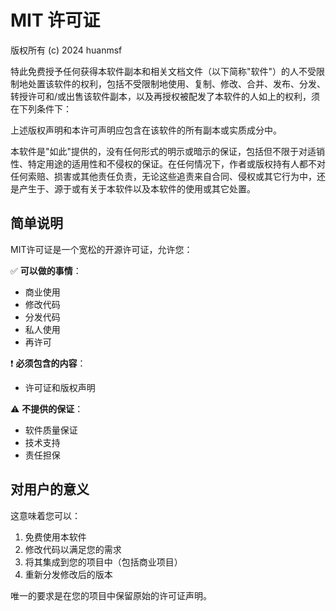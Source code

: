 # MIT 许可证

版权所有 (c) 2024 huanmsf

特此免费授予任何获得本软件副本和相关文档文件（以下简称"软件"）的人不受限制地处置该软件的权利，包括不受限制地使用、复制、修改、合并、发布、分发、转授许可和/或出售该软件副本，以及再授权被配发了本软件的人如上的权利，须在下列条件下：

上述版权声明和本许可声明应包含在该软件的所有副本或实质成分中。

本软件是"如此"提供的，没有任何形式的明示或暗示的保证，包括但不限于对适销性、特定用途的适用性和不侵权的保证。在任何情况下，作者或版权持有人都不对任何索赔、损害或其他责任负责，无论这些追责来自合同、侵权或其它行为中，还是产生于、源于或有关于本软件以及本软件的使用或其它处置。

## 简单说明

MIT许可证是一个宽松的开源许可证，允许您：

✅ **可以做的事情**：
- 商业使用
- 修改代码
- 分发代码
- 私人使用
- 再许可

❗ **必须包含的内容**：
- 许可证和版权声明

⚠️ **不提供的保证**：
- 软件质量保证
- 技术支持
- 责任担保

## 对用户的意义

这意味着您可以：
1. 免费使用本软件
2. 修改代码以满足您的需求
3. 将其集成到您的项目中（包括商业项目）
4. 重新分发修改后的版本

唯一的要求是在您的项目中保留原始的许可证声明。 